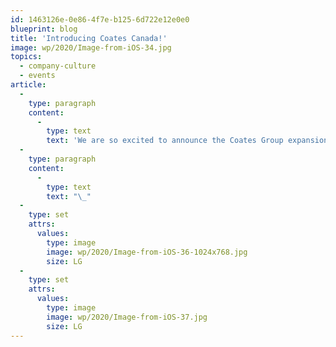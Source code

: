 ```yaml
---
id: 1463126e-0e86-4f7e-b125-6d722e12e0e0
blueprint: blog
title: 'Introducing Coates Canada!'
image: wp/2020/Image-from-iOS-34.jpg
topics:
  - company-culture
  - events
article:
  -
    type: paragraph
    content:
      -
        type: text
        text: 'We are so excited to announce the Coates Group expansion into Canada! Earlier this year, we proudly opened our first ever Canadian office in Toronto. With a strong team of 10 on the ground, this new Coates Crew is the first step into better supporting our clients in the Canada market, all around the clock. Working closely with the Chicago and Sydney offices, we are excited to see what is to come for our Coates Canada team!'
  -
    type: paragraph
    content:
      -
        type: text
        text: "\_"
  -
    type: set
    attrs:
      values:
        type: image
        image: wp/2020/Image-from-iOS-36-1024x768.jpg
        size: LG
  -
    type: set
    attrs:
      values:
        type: image
        image: wp/2020/Image-from-iOS-37.jpg
        size: LG
---
```

